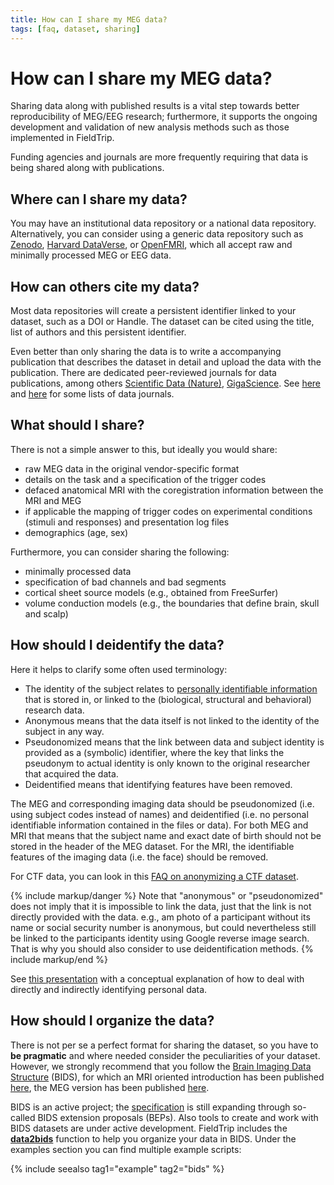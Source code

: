 ```yaml
---
title: How can I share my MEG data?
tags: [faq, dataset, sharing]
---
```


# How can I share my MEG data?

Sharing data along with published results is a vital step towards better reproducibility of MEG/EEG research; furthermore, it supports the ongoing development and validation of new analysis methods such as those implemented in FieldTrip.

Funding agencies and journals are more frequently requiring that data is being shared along with publications.

## Where can I share my data?

You may have an institutional data repository or a national data repository. Alternatively, you can consider using a generic data repository such as [Zenodo](http://zenodo.org/), [Harvard DataVerse](https://thedata.harvard.edu), or [OpenFMRI](http://openfmri.org/), which all accept raw and minimally processed MEG or EEG data.

## How can others cite my data?

Most data repositories will create a persistent identifier linked to your dataset, such as a DOI or Handle. The dataset can be cited using the title, list of authors and this persistent identifier.

Even better than only sharing the data is to write a accompanying publication that describes the dataset in detail and upload the data with the publication. There are dedicated peer-reviewed journals for data publications, among others [Scientific Data (Nature)](http://www.nature.com/sdata/), [GigaScience](http://www.gigasciencejournal.com/). See [here](https://www.wiki.ed.ac.uk/display/datashare/Sources+of+dataset+peer+review) and [here](http://proj.badc.rl.ac.uk/preparde/blog/DataJournalsList) for some lists of data journals.

## What should I share?

There is not a simple answer to this, but ideally you would share:

- raw MEG data in the original vendor-specific format
- details on the task and a specification of the trigger codes
- defaced anatomical MRI with the coregistration information between the MRI and MEG
- if applicable the mapping of trigger codes on experimental conditions (stimuli and responses) and presentation log files
- demographics (age, sex)

Furthermore, you can consider sharing the following:

- minimally processed data
- specification of bad channels and bad segments
- cortical sheet source models (e.g., obtained from FreeSurfer)
- volume conduction models (e.g., the boundaries that define brain, skull and scalp)

## How should I deidentify the data?

Here it helps to clarify some often used terminology:

- The identity of the subject relates to [personally identifiable information](https://en.wikipedia.org/wiki/Personally_identifiable_information) that is stored in, or linked to the (biological, structural and behavioral) research data.
- Anonymous means that the data itself is not linked to the identity of the subject in any way.
- Pseudonomized means that the link between data and subject identity is provided as a (symbolic) identifier, where the key that links the pseudonym to actual identity is only known to the original researcher that acquired the data.
- Deidentified means that identifying features have been removed.

The MEG and corresponding imaging data should be pseudonomized (i.e. using subject codes instead of names) and deidentified (i.e. no personal identifiable information contained in the files or data). For both MEG and MRI that means that the subject name and exact date of birth should not be stored in the header of the MEG dataset. For the MRI, the identifiable features of the imaging data (i.e. the face) should be removed.

For CTF data, you can look in this [FAQ on anonymizing a CTF dataset](/faq/how_can_i_anonymize_a_ctf_dataset).

{% include markup/danger %}
Note that "anonymous" or "pseudonomized" does not imply that it is impossible to link the data, just that the link is not directly provided with the data. e.g., am photo of a participant without its name or social security number is anonymous, but could nevertheless still be linked to the participants identity using Google reverse image search. That is why you should also consider to use deidentification methods.
{% include markup/end %}

See [this presentation](http://slideshare.net/RobertOostenveld/cuttingeeg-open-science-open-data-and-bids-for-eeg) with a conceptual explanation of how to deal with directly and indirectly identifying personal data.

## How should I organize the data?

There is not per se a perfect format for sharing the dataset, so you have to **be pragmatic** and where needed consider the peculiarities of your dataset. However, we strongly recommend that you follow the [Brain Imaging Data Structure](http://bids.neuroimaging.io/) (BIDS), for which an MRI oriented introduction has been published [here](http://www.nature.com/articles/sdata201644), the MEG version has been published [here](https://www.nature.com/articles/sdata2018110).

BIDS is an active project; the [specification](https://bids-specification.readthedocs.io/en/stable/) is still expanding through so-called BIDS extension proposals (BEPs). Also tools to create and work with BIDS datasets are under active development. FieldTrip includes the **[data2bids](https://github.com/fieldtrip/fieldtrip/blob/release/data2bids.m)** function to help you organize your data in BIDS. Under the examples section you can find multiple example scripts:

{% include seealso tag1="example" tag2="bids" %}
